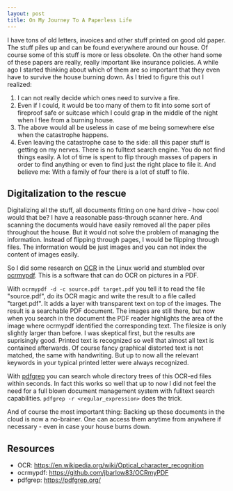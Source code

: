 ```yaml
---
layout: post
title: On My Journey To A Paperless Life
---
```

I have tons of old letters, invoices and other stuff printed on good old paper. The stuff piles up and can be
found everywhere around our house. Of course some of this stuff is more or less obsolete. On the other hand
some of these papers are really, really important like insurance policies. A while ago I started thinking about which of
them are so important that they even have to survive the house burning down. As I tried to figure this out I realized:

1. I can not really decide which ones need to survive a fire.
2. Even if I could, it would be too many of them to fit into some sort of fireproof safe or suitcase which I could grap
  in the middle of the night when I flee from a burning house.
3. The above would all be useless in case of me being somewhere else when the catastrophe happens.
4. Even leaving the catastrophe case to the side: all this paper stuff is getting on my nerves. There is no fulltext
  search engine. You do not find things easily. A lot of time is spent to flip through masses of papers in order to find
  anything or even to find just the right place to file it. And believe me: With a family of four there is a lot of
  stuff to file.

## Digitalization to the rescue

Digitalizing all the stuff, all documents fitting on one hard drive - how cool would that be? I have a reasonable pass-through scanner here. And scanning the documents would have easily removed all the paper piles throughout the house. But it would not solve the problem of managing the information. Instead of flipping through pages, I would be flipping through files. The information would be just images and you can not index the content of images easily.

So I did some research on [OCR](https://en.wikipedia.org/wiki/Optical_character_recognition) in the Linux world and stumbled over [ocrmypdf](https://github.com/jbarlow83/OCRmyPDF). This is a software that can do OCR on pictures in a PDF. 

With `ocrmypdf -d -c source.pdf target.pdf` you tell it to read the file "source.pdf", do its OCR magic and write the result to a file called "target.pdf". It adds a layer with transparent text on top of the images. The result is a searchable PDF document. The images are still there, but now when you search in the document the PDF reader highlights the area of the image where ocrmypdf identified the corresponding text. The filesize is only slightly larger than before. I was skeptical first, but the results are suprisingly good. Printed text is recognized so well that almost all text is contained afterwards. Of course fancy graphical distorted text is not matched, the same with handwriting. But up to now all the relevant keywords in your typical printed letter were always recognized.

With [pdfgrep](https://pdfgrep.org/) you can search whole directory trees of this OCR-ed files within seconds. In fact this works so well that up to now I did not feel the need for a full blown document management system with fulltext search capabilities. `pdfgrep -r <regular_expression>` does the trick.

And of course the most important thing: Backing up these documents in the cloud is now a no-brainer. One can access them anytime from anywhere if necessary -  even in case your house burns down.

## Resources

* OCR: https://en.wikipedia.org/wiki/Optical_character_recognition
* ocrmypdf: https://github.com/jbarlow83/OCRmyPDF
* pdfgrep: https://pdfgrep.org/
